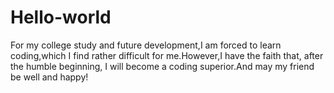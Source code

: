 # Hello-world
For my college study and future development,I am forced to learn coding,which I find rather difficult for me.However,I have the faith that, after the humble beginning, I will become a coding superior.And may my friend be well and happy!
